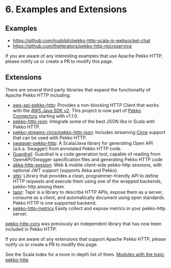 # 6. Examples and Extensions

## Examples
* https://github.com/jrudolph/pekko-http-scala-js-websocket-chat
* https://github.com/theiterators/pekko-http-microservice

If you are aware of any interesting examples that use Apache Pekko HTTP, please notify us or create a PR to modify this page.

## Extensions
There are several third party libraries that expand the functionality of Apache Pekko HTTP including:

- [aws-spi-pekko-http](https://github.com/pjfanning/aws-spi-pekko-http): Provides a non-blocking HTTP Client that works with the [AWS Java SDK v2](https://github.com/aws/aws-sdk-java-v2). This project is now part of [Pekko Connectors](https://pekko.apache.org/docs/pekko-connectors/current/) starting with v1.1.0.
- [pekko-http-json](https://github.com/pjfanning/pekko-http-json): Integrate some of the best JSON libs in Scala with Pekko HTTP.
- [pekko-streams-circe/pekko-http-json](https://github.com/mdedetrich/pekko-streams-circe): Includes streaming [Circe](https://circe.github.io/circe/) support that can be used with Pekko HTTP.
- [swagger-pekko-http](https://github.com/swagger-akka-http/swagger-pekko-http): A Scala/Java library for generating Open API (a.k.a. Swagger) from annotated Pekko HTTP code.
- [Guardrail](https://github.com/guardrail-dev/guardrail): Guardrail is a code generation tool, capable of reading from OpenAPI/Swagger specification files and generating Pekko HTTP code
- [akka-http-session](https://github.com/softwaremill/akka-http-session): Web & mobile client-side pekko-http sessions, with optional JWT support (supports Akka and Pekko).
- [sttp](https://github.com/softwaremill/sttp): Library that provides a clean, programmer-friendly API to define HTTP requests and execute them using one of the wrapped backends, pekko-http among them.
- [tapir](https://github.com/softwaremill/tapir): Tapir is a library to describe HTTP APIs, expose them as a server, consume as a client, and automatically document using open standards. Pekko HTTP is one supported backend.
- [pekko-http-metrics](https://github.com/rustedbones/pekko-http-metrics) Easily collect and expose metrics in your pekko-http server.

[pekko-http-cors](common/cors.md) was previously an independent library that has now been included in Pekko HTTP.

If you are aware of any extensions that support Apache Pekko HTTP, please notify us or create a PR to modify this page.

See the Scala Index for a more in-depth list of them. [Modules with the topic pekko-http](https://index.scala-lang.org/search?topics=pekko-http)
